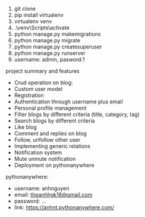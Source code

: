 1. git clone
2. pip install virtualenv
3. virtualenv venv
4. .\venv\Scripts\activate
5. python manage.py makemigrations
6. python manage.py migrate
7. python manage.py createsuperuser
8. python manage.py runserver
9. username: admin, pasword:1

project summary and features
  + Crud operation on blog: 
  + Custom user model
  + Registration
  + Authentication through username plus email
  + Personal profile management
  + Filter blogs by different criteria (title, category, tag)
  + Search blogs by different criteria
  + Like blog
  + Comment and replies on blog
  + Follow,  unfollow other user
  + Implementing generic relations
  + Notification system
  + Mute unmute notification
  + Deployment on pythonanywhere

pythonanywhere:
  + username: anhnguyen
  + email: theanhhgk16@gmail.com
  + password: ...
  + link: https://anhnt.pythonanywhere.com/


